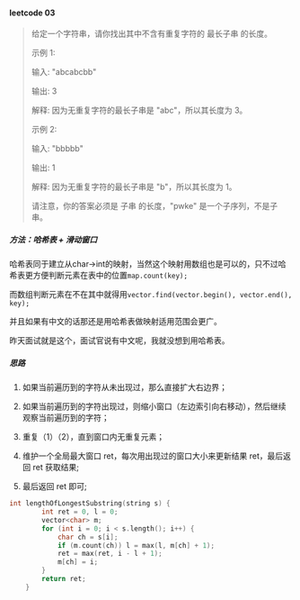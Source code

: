#### leetcode 03

> 给定一个字符串，请你找出其中不含有重复字符的 最长子串 的长度。
>
> 示例 1:
>
> 输入: "abcabcbb"
>
> 输出: 3
>
> 解释: 因为无重复字符的最长子串是 "abc"，所以其长度为 3。
>
> 示例 2:
>
> 输入: "bbbbb"
>
> 输出: 1
>
> 解释: 因为无重复字符的最长子串是 "b"，所以其长度为 1。
>
> 请注意，你的答案必须是 子串 的长度，"pwke" 是一个子序列，不是子串。

##### 方法：哈希表 + 滑动窗口

哈希表同于建立从char->int的映射，当然这个映射用数组也是可以的，只不过哈希表更方便判断元素在表中的位置`map.count(key);`

而数组判断元素在不在其中就得用`vector.find(vector.begin(), vector.end(), key);`

并且如果有中文的话那还是用哈希表做映射适用范围会更广。



昨天面试就是这个，面试官说有中文呢，我就没想到用哈希表。

##### 思路

1. 如果当前遍历到的字符从未出现过，那么直接扩大右边界；

2. 如果当前遍历到的字符出现过，则缩小窗口（左边索引向右移动），然后继续观察当前遍历到的字符；

3. 重复（1）（2），直到窗口内无重复元素；

4. 维护一个全局最大窗口 ret，每次用出现过的窗口大小来更新结果 ret，最后返回 ret 获取结果;

5. 最后返回 ret 即可;

```c++
int lengthOfLongestSubstring(string s) {
        int ret = 0, l = 0;
        vector<char> m;
        for (int i = 0; i < s.length(); i++) {
            char ch = s[i];
            if (m.count(ch)) l = max(l, m[ch] + 1);
            ret = max(ret, i - l + 1);
            m[ch] = i;
        }
        return ret;
    }
```

